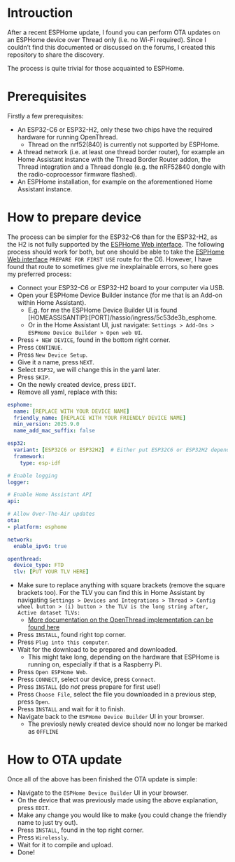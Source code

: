 # Introuction

After a recent ESPHome update, I found you can perform OTA updates on an ESPHome device over Thread only (i.e. no Wi-Fi required). Since I couldn’t find this documented or discussed on the forums, I created this repository to share the discovery.

The process is quite trivial for those acquainted to ESPHome. 


# Prerequisites

Firstly a few prerequisites:
- An ESP32-C6 or ESP32-H2, only these two chips have the required hardware for running OpenThread.
    - Thread on the nrf52(840) is currently not supported by ESPHome.
- A thread network (i.e. at least one thread border router), for example an Home Assistant instance with the Thread Border Router addon, the Thread integration and a Thread dongle (e.g. the nRF52840 dongle with the radio-coprocessor firmware flashed).
- An ESPHome installation, for example on the aforementioned Home Assistant instance.


# How to prepare device

The process can be simpler for the ESP32-C6 than for the ESP32-H2, as the H2 is not fully supported by the [ESPHome Web interface](https://web.esphome.io/?dashboard_wizard). The following process should work for both, but one should be able to take the [ESPHome Web interface](https://web.esphome.io/?dashboard_wizard) `PREPARE FOR FIRST USE` route for the C6. However, I have found that route to sometimes give me inexplainable errors, so here goes my preferred process:
- Connect your ESP32-C6 or ESP32-H2 board to your computer via USB.
- Open your ESPHome Device Builder instance (for me that is an Add-on within Home Assistant).
    - E.g. for me the ESPHome Device Builder UI is found [HOMEASSISANTIP]:[PORT]/hassio/ingress/5c53de3b_esphome.
    - Or in the Home Assistant UI, just navigate: `Settings > Add-Ons > ESPHome Device Builder > Open web UI`.
- Press `+ NEW DEVICE`, found in the bottom right corner.
- Press `CONTINUE`.
- Press `New Device Setup`.
- Give it a name, press `NEXT`.
- Select `ESP32`, we will change this in the yaml later.
- Press `SKIP`.
- On the newly created device, press `EDIT`.
- Remove all yaml, replace with this:
```yaml
esphome:
  name: [REPLACE WITH YOUR DEVICE NAME]
  friendly_name: [REPLACE WITH YOUR FRIENDLY DEVICE NAME]
  min_version: 2025.9.0
  name_add_mac_suffix: false

esp32:
  variant: [ESP32C6 or ESP32H2]  # Either put ESP32C6 or ESP32H2 depending on the board that you have
  framework:
    type: esp-idf

# Enable logging
logger:

# Enable Home Assistant API
api:

# Allow Over-The-Air updates
ota:
- platform: esphome

network:
  enable_ipv6: true

openthread:
  device_type: FTD
  tlv: [PUT YOUR TLV HERE]
```
- Make sure to replace anything with square brackets (remove the square brackets too). For the TLV you can find this in Home Assistant by navigating `Settings > Devices and Integrations > Thread > Config wheel button > (i) button > the TLV is the long string after, Active dataset TLVs:`
    - [More documentation on the OpenThread implementation can be found here](https://esphome.io/components/openthread/)
- Press `INSTALL`, found right top corner.
- Press `Plug into this computer`.
- Wait for the download to be prepared and downloaded.
    - This might take long, depending on the hardware that ESPHome is running on, especially if that is a Raspberry Pi.
- Press `Open ESPHome Web`.
- Press `CONNECT`, select our device, press `Connect`.
- Press `INSTALL` (do *not* press prepare for first use!)
- Press `Choose File`, select the file you downloaded in a previous step, press `Open`. 
- Press `INSTALL` and wait for it to finish.
- Navigate back to the `ESPHome Device Builder` UI in your browser.
    - The previosly newly created device should now no longer be marked as `OFFLINE`

# How to OTA update

Once all of the above has been finished the OTA update is simple:
- Navigate to the `ESPHome Device Builder` UI in your browser.
- On the device that was previously made using the above explanation, press `EDIT`.
- Make any change you would like to make (you could change the friendly name to just try out).
- Press `INSTALL`, found in the top right corner. 
- Press `Wirelessly`.
- Wait for it to compile and upload.
- Done!